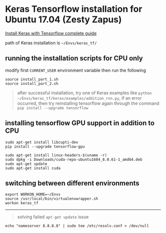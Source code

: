 # Keras Tensorflow installation for Ubuntu 17.04 (Zesty Zapus)

[Install Keras with Tensorflow complete guide](http://www.pyimagesearch.com/2016/11/14/installing-keras-with-tensorflow-backend/)

path of Keras installation is `~/Envs/keras_tf/`

## running the installation scripts for CPU only
modify first `CURRENT_USER` environment variable then run the following
```
source install_part_1.sh
source install_part_2.sh
```

>after successful installation, try one of Keras examples like `python ~/Envs/keras_tf/keras/examples/addition_rnn.py`, if an error occurred, then try reinstalling tensorflow again through the command `pip install --upgrade tensorflow`

## installing tensorflow GPU support in addition to CPU
```
sudo apt-get install libcupti-dev
pip install --upgrade tensorflow-gpu

sudo apt-get install linux-headers-$(uname -r)
sudo dpkg -i Downloads/cuda-repo-ubuntu1604_8.0.61-1_amd64.deb
sudo apt-get update
sudo apt-get install cuda
```

## switching between different environments
```
export WORKON_HOME=~/Envs
source /usr/local/bin/virtualenvwrapper.sh
workon keras_tf
```

- - - -
>solving failed `apt-get update` issue
```
echo "nameserver 8.8.8.8" | sudo tee /etc/resolv.conf > /dev/null
```

